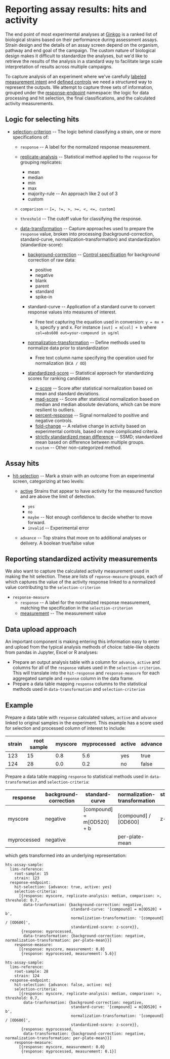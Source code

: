 # Reporting assay results: hits and activity

The end point of most experimental analyses at
[Ginkgo](https://www.ginkgobioworks.com/) is a ranked list of biological strains
based on their performance during assessment assays. Strain design and the
details of an assay screen depend on the organism, pathway and end goal of the
campaign. The custom nature of biological design makes it difficult to
standardize the analyses, but we'd like to retrieve the results of the analysis
in a standard way to facilitate large scale interpretation of results across
multiple campaigns.

To capture analysis of an experiment where we've carefully [labeled measurement intent](https://github.com/ginkgobioworks/ontology-clean/blob/master/docs/experimental_plate_labels.md)
and [defined controls](https://github.com/ginkgobioworks/ontology-clean/blob/master/docs/representing_controls.md)
we need a structured way to represent the outputs. We attempt to capture three
sets of information, grouped under the
[response-endpoint](https://www.ebi.ac.uk/ols/ontologies/bao/terms?iri=http%3A%2F%2Fwww.bioassayontology.org%2Fbao%23BAO_0000181)
namespace: the logic for data processing and hit selection, the final classifications, and the calculated
activity measurements.

## Logic for selecting hits

- [selection-criterion](https://www.ebi.ac.uk/ols/ontologies/obi/terms?iri=http%3A%2F%2Fpurl.obolibrary.org%2Fobo%2FOBI_0001755)
  -- The logic behind classifying a strain, one or more specifications of:
 
  - `response` -- A label for the normalized response measurement.
  - [replicate-analysis](https://www.ebi.ac.uk/ols/ontologies/obi/terms?iri=http%3A%2F%2Fpurl.obolibrary.org%2Fobo%2FOBI_0200057) -- Statistical method applied to the `response` for grouping replicates:
     - mean
     - median
     - min
     - max
     - majority-rule -- An approach like 2 out of 3
     - custom
  - `comparison` -- `[=, !=, >, >=, <, <=, custom]`
  - `threshold` -- The cutoff value for classifying the response.

  - [data-transformation](https://www.ebi.ac.uk/ols/ontologies/stato/terms?iri=http%3A%2F%2Fpurl.obolibrary.org%2Fobo%2FOBI_0200166) -- Capture approaches used to prepare the `response` value, broken into processing (background-correction, standard-curve, normalization-transformation) and standardization (standardize-score):

     - [background-correction](https://www.ebi.ac.uk/ols/ontologies/obi/terms?iri=http%3A%2F%2Fpurl.obolibrary.org%2Fobo%2FOBI_0000666) -- [Control specification](https://github.com/ginkgobioworks/ontology-clean/blob/master/docs/representing_controls.md#approaches-for-modeling-controls-and-requests-for-discussion) for background correction of raw data:
       - positive
       - negative
       - blank
       - parent
       - standard
       - spike-in

     - standard-curve -- Application of a standard curve to convert response values into measures of interest.
        - Free text capturing the equation used in conversion: `y = mx + b`, specify y and x. For instance `[out] = m[col] + b` where `col=abs600 out=your-compound in ug/ml`

     - [normalization-transformation](https://www.ebi.ac.uk/ols/ontologies/obi/terms?iri=http%3A%2F%2Fpurl.obolibrary.org%2Fobo%2FOBI_0200169) -- Define methods used to normalize data prior to standardization
        - Free text column name specifying the operation used for normalization (`BCA / OD`)

    - [standardized-score](https://www.ebi.ac.uk/ols/ontologies/so/terms?iri=http%3A%2F%2Fpurl.obolibrary.org%2Fobo%2FSO_0001685) -- Statistical approach for standardizing scores for ranking candidates
       - [z-score](https://www.ebi.ac.uk/ols/ontologies/stato/terms?iri=http%3A%2F%2Fpurl.obolibrary.org%2Fobo%2FSTATO_0000104)
         -- Score after statistical normalization based on mean and standard deviations.
       - [mad-score](https://www.ebi.ac.uk/ols/ontologies/bao/terms?iri=http%3A%2F%2Fwww.bioassayontology.org%2Fbao%23BAO_0002127)
         -- Score after statistical normalization based on median and median absolute
         deviations, which can be more resilient to outliers.
       - [percent-response](https://www.ebi.ac.uk/ols/ontologies/bao/terms?iri=http%3A%2F%2Fwww.bioassayontology.org%2Fbao%23BAO_0000082)
         -- Signal normalized to positive and negative controls.
       - [fold-change](https://www.ebi.ac.uk/ols/ontologies/stato/terms?iri=http%3A%2F%2Fpurl.obolibrary.org%2Fobo%2FSTATO_0000169)
         -- A relative change in activity based on experimental controls, based on more
         complicated criteria.
       - [strictly standardized mean difference](https://www.ebi.ac.uk/ols/ontologies/stato/terms?iri=http%3A%2F%2Fpurl.obolibrary.org%2Fobo%2FSTATO_0000135)
         -- SSMD; standardized mean based on difference between multiple groups.
       - `custom` -- Other non-categorized method.

## Assay hits

- [hit-selection](https://www.ebi.ac.uk/ols/ontologies/stato/terms?iri=http%3A%2F%2Fpurl.obolibrary.org%2Fobo%2FSTATO_0000277) -- Mark a strain with an outcome from an experimental screen, categorizing at two levels:

  - [active](https://www.ebi.ac.uk/ols/ontologies/bao/terms?iri=http%3A%2F%2Fpurl.obolibrary.org%2Fobo%2FPATO_0002354) Strains that appear to have activity for the measured function and are above the limit of detection. 
    - `yes`
    - `no`
    - `maybe` -- Not enough confidence to decide whether to move forward.
    - `invalid` -- Experimental error

  - `advance` -- Top strains that move on to additional analyses or delivery. A
    boolean true/false value

## Reporting standardized activity measurements

We also want to capture the calculated activity measurement used in making the
hit selection. These are lists of `reponse-measure` groups, each of
which captures the value of the activity response linked to a normalized value
contributing to the `selection-criterion`

- `response-measure`
  - `response` -- A label for the normalized response measurement, matching the
    specification in the `selection-criterion`
  - [measurement](https://www.ebi.ac.uk/ols/ontologies/stato/terms?iri=http%3A%2F%2Fpurl.obolibrary.org%2Fobo%2FIAO_0000109) -- The measurement value

## Data upload approach

An important component is making entering this information easy to enter and
upload from the typical analysis methods of choice: table-like objects from
pandas in Jupyter, Excel or R analyses:

- Prepare an output analysis table with a column for `advance`, `active` and columns for all of the
  `response` values used in the `selection-criterion`. This will translate into
  the `hit-response` and `response-measure` for each aggregated sample and `reponse` column
  in the data frame.
- Prepare a data table mapping `response` columns to the statistical methods
  used in `data-transformation` and `selection-criterion`

## Example

Prepare a data table with `response` calculated values, `active` and `advance`
linked to original samples in the experiment. This example has a score used for
selection and processed column of interest to include:

| strain | root sample | myscore | myprocessed | active | advance |
| ---    | ---         | ---     | ---         | ---    | ---     |
| 123    | 15          | 0.8     | 5.6         | yes    | true    |
| 124    | 28          | 0.0     | 0.2         | no     | false   |

Prepare a data table mapping `response` to statistical methods used in
`data-transformation` and `selection-criteria`:

| response    | background-correction | standard-curve            | normalization-transformation | standardized-score | replicate-analysis | comparison | threshold |
| ---         | ---                   | ---                       | ---                          | ---                | ---                | ---        | ---       |
| myscore     | negative              | [compound] = m[OD520] + b | [compound] / [OD600]         | z-score            | median             | >          | 0.7       |
| myprocessed | negative              |                           | per-plate-mean               |                    |                    |            |           |

which gets transformed into an underlying representation:
```
hts-assay-sample:
  lims-reference:
    root-sample: 15
    strain: 123
  response-endpoint:
    hit-selection: {advance: true, active: yes}
    selection-criteria:
      [{response: myscore, replicate-analysis: median, comparison: >, threshold: 0.7,
        data-tranformation: {background-correction: negative,
                             standard-curve: '[compound] = m[OD520] + b',
                             normalization-transformation: '[compound] / [OD600]',
                             standardized-score: z-score}},
       {response: myprocessed,
        data-transformation: {background-correction: negative, normalization-transformation: per-plate-mean}}]
    response-measure:
      [{response: myscore, measurement: 0.8}
       {response: myprocessed, measurement: 5.6}]

hts-assay-sample:
  lims-reference:
    root-sample: 28
    strain: 124
  response-endpoint:
    hit-selection: {advance: false, active: no}
    selection-criteria:
      [{response: myscore, replicate-analysis: median, comparison: >, threshold: 0.7,
        data-tranformation: {background-correction: negative,
                             standard-curve: '[compound] = m[OD520] + b',
                             normalization-transformation: '[compound] / [OD600]',
                             standardized-score: z-score}},
       {response: myprocessed,
        data-transformation: {background-correction: negative, normalization-transformation: per-plate-mean}}]
    response-measure:
      [{response: myscore, measurement: 0.0}
       {response: myprocessed, measurement: 0.1}]
```
